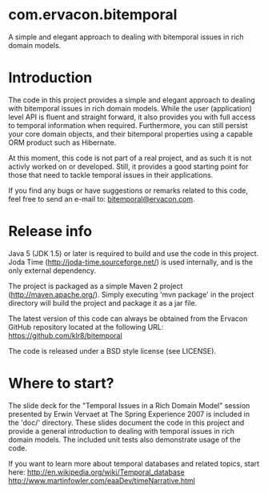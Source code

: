 com.ervacon.bitemporal
======================

A simple and elegant approach to dealing with bitemporal issues in rich domain models.

# Introduction

The code in this project provides a simple and elegant approach to dealing with bitemporal issues
in rich domain models. While the user (application) level API is fluent and straight forward, it
also provides you with full access to temporal information when required. Furthermore, you can still
persist your core domain objects, and their bitemporal properties using a capable ORM product such
as Hibernate.

At this moment, this code is not part of a real project, and as such it is not activly worked on or
developed. Still, it provides a good starting point for those that need to tackle temporal issues
in their applications.

If you find any bugs or have suggestions or remarks related to this code, feel free to send an e-mail
to: bitemporal@ervacon.com.

# Release info

Java 5 (JDK 1.5) or later is required to build and use the code in this project. Joda Time
(http://joda-time.sourceforge.net/) is used internally, and is the only external dependency.

The project is packaged as a simple Maven 2 project (http://maven.apache.org/). Simply executing 'mvn package'
in the project directory will build the project and package it as a jar file.

The latest version of this code can always be obtained from the Ervacon GitHub repository located at
the following URL: https://github.com/klr8/bitemporal

The code is released under a BSD style license (see LICENSE).

# Where to start?

The slide deck for the "Temporal Issues in a Rich Domain Model" session presented by Erwin Vervaet at
The Spring Experience 2007 is included in the 'doc/' directory. These slides document the code in this project
and provide a general introduction to dealing with temporal issues in rich domain models. The included unit
tests also demonstrate usage of the code.

If you want to learn more about temporal databases and related topics, start here:
http://en.wikipedia.org/wiki/Temporal_database
http://www.martinfowler.com/eaaDev/timeNarrative.html
